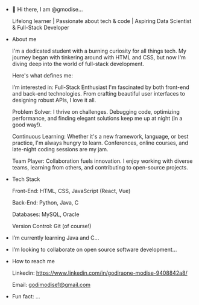 - 👋 Hi there, I am @gmodise...
  
  Lifelong learner | Passionate about tech & code | Aspiring Data Scientist & Full-Stack Developer 

- About me
  
  I'm a dedicated student with a burning curiosity for all things tech. My journey began with tinkering around with HTML and CSS, but now I'm diving deep into the world of full-stack development.
  
  Here's what defines me:
  
  
  I’m interested in:
  Full-Stack Enthusiast
   I'm fascinated by both front-end and back-end technologies. From crafting beautiful user interfaces to designing robust APIs, I love it all.
  
  Problem Solver:
  I thrive on challenges. Debugging code, optimizing performance, and finding elegant solutions keep me up at night (in a good way!).
  
  Continuous Learning:
   Whether it's a new framework, language, or best practice, I'm always hungry to learn. Conferences, online courses, and late-night coding sessions are my jam.
  
  Team Player:
   Collaboration fuels innovation. I enjoy working with diverse teams, learning from others, and contributing to open-source projects.


- Tech Stack


  Front-End: HTML, CSS, JavaScript (React, Vue)

  
  Back-End: Python, Java, C

  
  Databases: MySQL, Oracle

  
  Version Control: Git (of course!)
  


- I’m currently learning Java and C...
  
  
- I’m looking to collaborate on open source software development...

  
- How to reach me


  Linkedin: https://www.linkedin.com/in/godiraone-modise-9408842a8/


  Email: godimodise1@gmail.com


- Fun fact: ...


<!---
gmodise/gmodise is a ✨ special ✨ repository because its `README.md` (this file) appears on your GitHub profile.
You can click the Preview link to take a look at your changes.
--->
